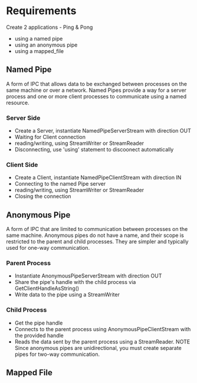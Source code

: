 
# Requirements

Create 2 applications - Ping & Pong
* using a named pipe
* using an anonymous pipe
* using a mapped_file

## Named Pipe
A form of IPC that allows data to be exchanged between processes on the same machine or over a network.
Named Pipes provide a way for a server process and one or more client processes to communicate using a named resource.

### Server Side
 * Create a Server, instantiate NamedPipeServerStream with direction OUT
 * Waiting for Client connection
 * reading/writing, using StreamWriter or StreamReader
 * Disconnecting, use 'using' statement to discoonect automatically

### Client Side
 * Create a Client, instantiate NamedPipeClientStream with direction IN
 * Connecting to the named Pipe server
 * reading/writing, using StreamWriter or StreamReader
 * Closing the connection

## Anonymous Pipe
A form of IPC that are limited to communication between processes on the same machine. 
Anonymous pipes do not have a name, and their scope is restricted to the parent and child processes. 
They are simpler and typically used for one-way communication.

### Parent Process
 * Instantiate AnonymousPipeServerStream with direction OUT
 * Share the pipe's handle with the child process via GetClientHandleAsString()
 * Write data to the pipe using a StreamWriter
 
### Child Process
 * Get the pipe handle
 * Connects to the parent process using AnonymousPipeClientStream with the provided handle
 * Reads the data sent by the parent process using a StreamReader.
NOTE Since anonymous pipes are unidirectional, you must create separate pipes for two-way communication.

## Mapped File